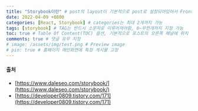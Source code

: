 ```yaml
---
title: "Storybook이란" # post의 layout이 기본적으로 post로 설정되어있어서 Front Matter에 따로 layout변수를 만들어 주지 않아도 됨
date: 2022-04-09 +0800
categories: [React, Storybook] # categories는 최대 2개까지 가능
tags: [storybook] # TAG는 반드시 소문자로 이루어져야함, 0~무한개까지 지정 가능
toc: true # Table Of Content(TOC) 옵션, 기본적으로 포스트의 오른쪽 패널에 위치
comments: true # 댓글 유무 지정
# image: /assets/img/test.png # Preview image
# pin: true # 홈페이지 메인화면에 특정 게시물 고정
---
```


#### 출처
- [https://www.daleseo.com/storybook/](https://www.daleseo.com/storybook/)
- [https://developer0809.tistory.com/171](https://developer0809.tistory.com/171)